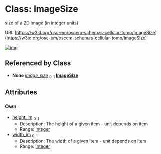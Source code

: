 
# Class: ImageSize

size of a 2D image (in integer units)

URI: [https://w3id.org/osc-em/oscem-schemas-cellular-tomo/ImageSize](https://w3id.org/osc-em/oscem-schemas-cellular-tomo/ImageSize)


[![img](https://yuml.me/diagram/nofunky;dir:TB/class/[Acquisition]++-%20image_size%200..1>[ImageSize&#124;height_im:integer%20%3F;width_im:integer%20%3F],[Acquisition])](https://yuml.me/diagram/nofunky;dir:TB/class/[Acquisition]++-%20image_size%200..1>[ImageSize&#124;height_im:integer%20%3F;width_im:integer%20%3F],[Acquisition])

## Referenced by Class

 *  **None** *[image_size](image_size.md)*  <sub>0..1</sub>  **[ImageSize](ImageSize.md)**

## Attributes


### Own

 * [height_im](height_im.md)  <sub>0..1</sub>
     * Description: The height of a given item - unit depends on item
     * Range: [Integer](types/Integer.md)
 * [width_im](width_im.md)  <sub>0..1</sub>
     * Description: The width of a given item - unit depends on item
     * Range: [Integer](types/Integer.md)

